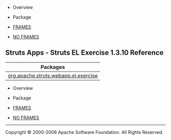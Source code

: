 -   Overview
-   Package

-   [FRAMES](index.html.md)
-   [NO FRAMES](overview-summary.html.md)

Struts Apps - Struts EL Exercise 1.3.10 Reference
-------------------------------------------------

| Packages                                                                                          |
|---------------------------------------------------------------------------------------------------|
| [org.apache.struts.webapp.el.exercise](org/apache/struts/webapp/el/exercise/package-summary.html.md) |

-   Overview
-   Package

-   [FRAMES](index.html.md)
-   [NO FRAMES](overview-summary.html.md)

------------------------------------------------------------------------

Copyright © 2000-2008 Apache Software Foundation. All Rights Reserved.
